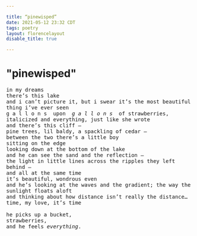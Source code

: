 ```yaml
---

title: “pinewisped”
date: 2021-05-12 23:32 CDT
tags: poetry
layout: florencelayout
disable_title: true

---
```


# "pinewisped"

<pre style="white-space: pre-wrap;">
in my dreams
there’s this lake
and i can’t picture it, but i swear it’s the most beautiful thing i’ve ever seen
g a l l o n s  upon  <i>g a l l o n s</i>  of strawberries, italicized and everything, just like she wrote
and there’s this cliff —
pine trees, lil baldy, a spackling of cedar —
between the two there’s a little boy
sitting on the edge
looking down at the bottom of the lake
and he can see the sand and the reflection —
the light in little lines across the ripples they left behind —
and all at the same time
it’s beautiful, wondrous even
and he’s looking at the waves and the gradient; the way the sunlight floats aloft
and thinking about how distance isn’t really the distance…
time, my love, it’s time

he picks up a bucket,
strawberries,
and he feels <i>everything</i>.
</pre>

